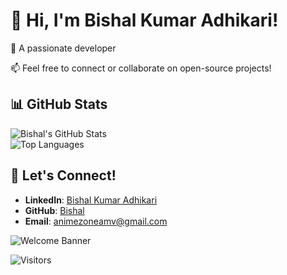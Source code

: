 # 👋 Hi, I'm Bishal Kumar Adhikari!

🔗 A passionate developer

📫 Feel free to connect or collaborate on open-source projects!



## 📊 GitHub Stats
![Bishal's GitHub Stats](https://github-readme-stats.vercel.app/api?username=Bishal2231&show_icons=true&theme=radical)  
![Top Languages](https://github-readme-stats.vercel.app/api/top-langs/?username=Bishal2231&layout=compact&theme=radical)







## 🤝 Let's Connect!
- **LinkedIn**: [Bishal Kumar Adhikari]( https://www.linkedin.com/in/animezone-amv-650169290/)  
- **GitHub**: [Bishal](https://github.com/Bishal2231)  
- **Email**: animezoneamv@gmail.com



![Welcome Banner](https://your-image-link.com/banner.gif)



![Visitors](https://visitor-badge.laobi.icu/badge?page_id=your-username.your-username)
